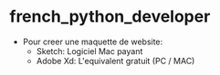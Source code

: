 # french_python_developer

- Pour creer une maquette de website:
    - Sketch: Logiciel Mac payant
    - Adobe Xd: L'equivalent gratuit (PC / MAC)